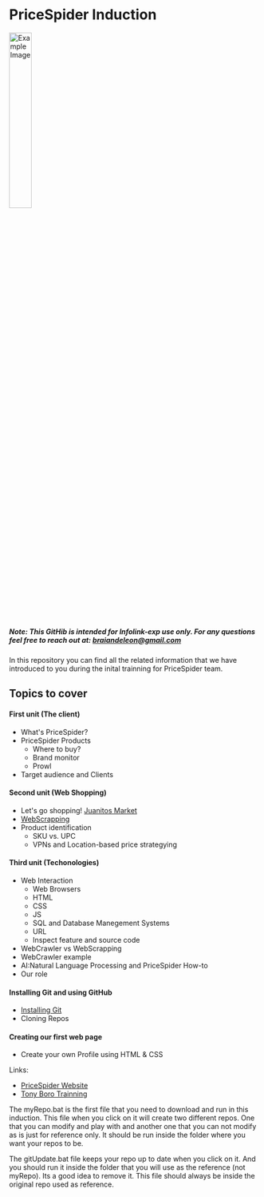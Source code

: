 # PriceSpider Induction


<img src="https://user-images.githubusercontent.com/10567706/219802982-b7966daa-4f37-492f-8b78-b6580c60e8e7.png" alt="Example Image" width="30%">


##### Note: This GitHib is intended for Infolink-exp use only. For any questions feel free to reach out at: braiandeleon@gmail.com

In this repository you can find all the related information that we have introduced to you during the inital trainning for PriceSpider team. 


## Topics to cover

#### First unit (The client)
- What's PriceSpider?
- PriceSpider Products
  - Where to buy?
  - Brand monitor
  - Prowl 
- Target audience and Clients


#### Second unit (Web Shopping) 
- Let's go shopping! [Juanitos Market](braiandeleon.github.io/shopExample.html)
- [WebScrapping](braiandeleon.github.io/webScrap.py)
- Product identification
  - SKU vs. UPC 
  - VPNs and Location-based price strategying


#### Third unit (Techonologies) 
- Web Interaction
  - Web Browsers
  - HTML 
  - CSS
  - JS
  - SQL and Database Manegement Systems
  - URL 
  - Inspect feature and source code
- WebCrawler vs WebScrapping
- WebCrawler example
- AI:Natural Language Processing and PriceSpider How-to
- Our role

#### Installing Git and using GitHub
- [Installing Git](https://github.com/braiandeleon/pricespider/blob/master/slides/gitbash-installation.pdf)
- Cloning Repos

 #### Creating our first web page
 - Create your own Profile using HTML & CSS

Links:

- [PriceSpider Website](https://www.pricespider.com/)
- [Tony Boro Trainning](https://drive.google.com/drive/folders/1sjaHcUrujTm8DyTE3OUIATwJAeTmEYJS?usp=share_link)

The myRepo.bat is the first file that you need to download and run in this induction. This file when you click on it will create two different repos. One that you can modify and play with and another one that you can not modify as is just for reference only. It should be run inside the folder where you want your repos to be. 

The gitUpdate.bat file keeps your repo up to date when you click on it. And you should run it inside the folder that you will use as the reference (not myRepo). Its a good idea to remove it. This file should always be inside the original repo used as reference. 



